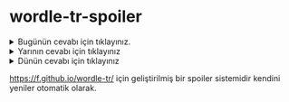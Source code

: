 # wordle-tr-spoiler

<details>
  <summary>Bugünün cevabı için tıklayınız.</summary>
  <br>
    <b> vekil </b>
</details>

<details>
  <summary>Yarının cevabı için tıklayınız</summary>
  <br>
   <b> memba </b>
</details>

<details>
  <summary>Dünün cevabı için tıklayınız </summary>
  <br>
  <b> çizgi </b>
</details>

https://f.github.io/wordle-tr/ için geliştirilmiş bir spoiler sistemidir kendini yeniler otomatik olarak.

